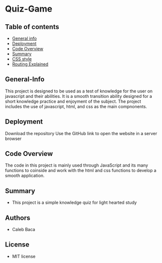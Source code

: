 # Quiz-Game

## Table of contents

- [General info](#General-Info)
- [Deployment](#Deployment)
- [Code Overview](#Code-Overview)
- [Summary](#Summary)
- [CSS style](#CSS-style)
- [Routing Explained](#Routing-Explained)


## General-Info

This project is designed to be used as a test of knowledge for the user on javascript and their abilities. It is a smooth transition ability designed for a short knowledge practice and enjoyment of the subject. The project includes the use of javascript, html, and css as the main compnonents.


## Deployment

Download the repository
Use the GitHub link to open the website in a server browser

## Code Overview

The code in this project is mainly used through JavaScript and its many functions to coinside and work with the html and css functions to develop a smooth application.

## Summary

- This project is a simple knowledge quiz for light hearted study


## Authors

- Caleb Baca

## License

- MIT license